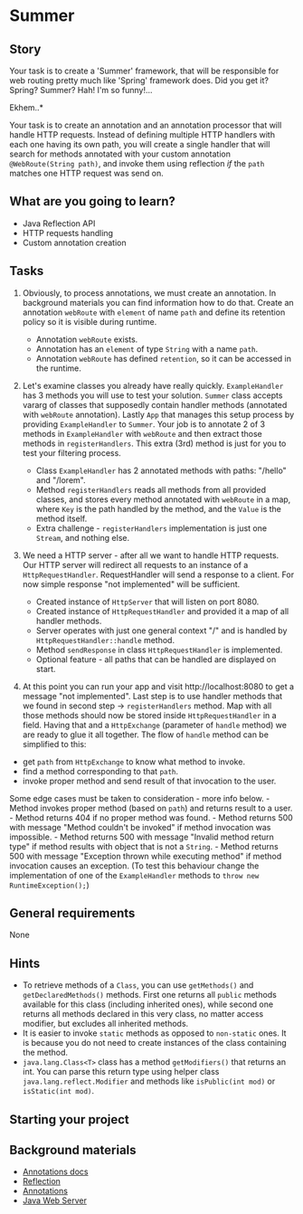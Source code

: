 # Summer

## Story

Your task is to create a 'Summer' framework, that will be responsible for web routing pretty much like 'Spring' framework does.
Did you get it? Spring? Summer? Hah! I'm so funny!...
 
Ekhem..*

Your task is to create an annotation and an annotation processor that will handle HTTP requests.
Instead of defining multiple HTTP handlers with each one having its own path, you will create a single handler that will 
search for methods annotated with your custom annotation `@WebRoute(String path)`, and invoke them using reflection *if* 
the `path` matches one HTTP request was send on.

## What are you going to learn?

- Java Reflection API
- HTTP requests handling
- Custom annotation creation

## Tasks

1. Obviously, to process annotations, we must create an annotation. In background materials you can find information how to do that. Create an annotation `webRoute` with `element` of name `path` and define its retention policy so it is visible during runtime.
    - Annotation `webRoute` exists.
    - Annotation has an `element` of type `String` with a name `path`.
    - Annotation `webRoute` has defined `retention`, so it can be accessed in the runtime.

2. Let's examine classes you already have really quickly. `ExampleHandler` has 3 methods you will use to test your solution. `Summer` class accepts vararg of classes that supposedly contain handler methods (annotated with `webRoute` annotation). Lastly `App` that manages this setup process by providing `ExampleHandler` to `Summer`. Your job is to annotate 2 of 3 methods in `ExampleHandler` with `webRoute` and then extract those methods in `registerHandlers`. This extra (3rd) method is just for you to test your filtering process.
    - Class `ExampleHandler` has 2 annotated methods with paths: "/hello" and "/lorem".
    - Method `registerHandlers` reads all methods from all provided classes, and stores every method annotated with `webRoute` in a map, where `Key` is the path handled by the method, and the `Value` is the method itself.
    - Extra challenge - `registerHandlers` implementation is just one `Stream`, and nothing else.

3. We need a HTTP server - after all we want to handle HTTP requests. Our HTTP server will redirect all requests to an instance of a `HttpRequestHandler`. RequestHandler will send a response to a client. For now simple response "not implemented" will be sufficient.
    - Created instance of `HttpServer` that will listen on port 8080.
    - Created instance of `HttpRequestHandler` and provided it a map of all handler methods.
    - Server operates with just one general context "/" and is handled by `HttpRequestHandler::handle` method.
    - Method `sendResponse` in class `HttpRequestHandler` is implemented.
    - Optional feature - all paths that can be handled are displayed on start.

4. At this point you can run your app and visit http://localhost:8080 to get a message "not implemented". Last step
is to use handler methods that we found in second step -> `registerHandlers` method. Map with all those methods
should now be stored inside `HttpRequestHandler` in a field. Having that and a `HttpExchange` (parameter of
`handle` method) we are ready to glue it all together. The flow of `handle` method can be simplified to this:
- get `path` from `HttpExchange` to know what method to invoke.
- find a method corresponding to that `path`.
- invoke proper method and send result of that invocation to the user.

Some edge cases must be taken to consideration - more info below.
    - Method invokes proper method (based on `path`) and returns result to a user.
    - Method returns 404 if no proper method was found.
    - Method returns 500 with message "Method couldn't be invoked" if method invocation was impossible.
    - Method returns 500 with message "Invalid method return type" if method results with object that is not a `String`.
    - Method returns 500 with message "Exception thrown while executing method" if method invocation causes an exception. (To test this behaviour change the implementation of one of the `ExampleHandler` methods to `throw new RuntimeException();`)

## General requirements

None

## Hints

- To retrieve methods of a `Class`, you can use `getMethods()` and `getDeclaredMethods()` methods. First one returns all `public` methods available for this class (including inherited ones), while second one returns all methods declared in this very class, no matter access modifier, but excludes all inherited methods.
- It is easier to invoke `static` methods as opposed to `non-static` ones. It is because you do not need to create instances of the class containing the method.
- `java.lang.Class<T>` class has a method `getModifiers()` that returns an int. You can parse this return type using helper class `java.lang.reflect.Modifier` and methods like `isPublic(int mod)` or `isStatic(int mod)`.

## Starting your project



## Background materials

- <i class="far fa-exclamation"></i> [Annotations docs](https://docs.oracle.com/javase/tutorial/java/annotations/basics.html)
- <i class="far fa-exclamation"></i> [Reflection](/pages/java/java-reflection)
- <i class="far fa-exclamation"></i> [Annotations](/pages/java/annotations)
- <i class="far fa-exclamation"></i> [Java Web Server](/pages/java/your-own-web-server-in-java)
